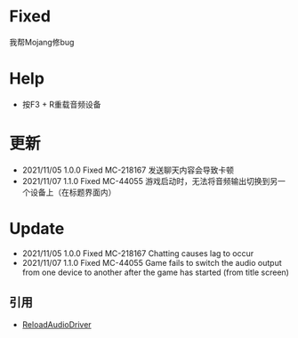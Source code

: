 # Fixed
我帮Mojang修bug

# Help
* 按F3 + R重载音频设备

# 更新
* 2021/11/05 1.0.0 Fixed MC-218167 发送聊天内容会导致卡顿
* 2021/11/07 1.1.0 Fixed MC-44055 游戏启动时，无法将音频输出切换到另一个设备上（在标题界面内）

# Update
* 2021/11/05 1.0.0 Fixed MC-218167 Chatting causes lag to occur
* 2021/11/07 1.1.0 Fixed MC-44055 Game fails to switch the audio output from one device to another after the game has started (from title screen)

## 引用
* [ReloadAudioDriver](https://github.com/CJMinecraft01/ReloadAudioDriver)